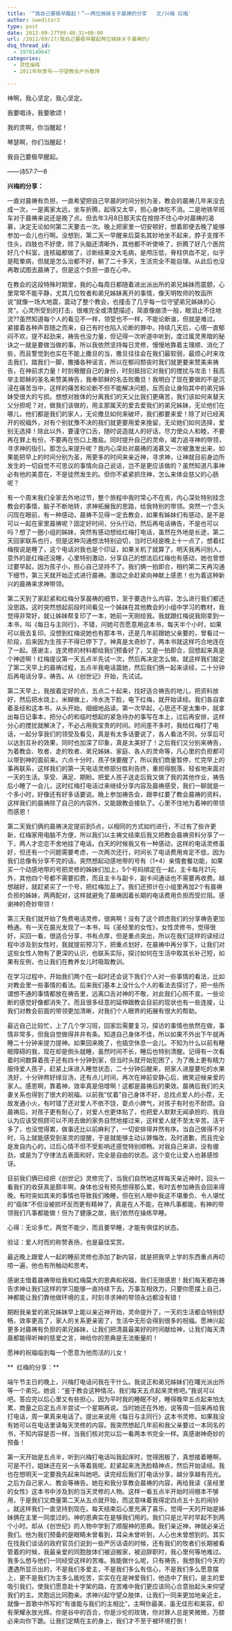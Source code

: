 ```yaml
---
title: '“我自己要极早醒起！”——两位姊妹关于晨祷的分享   文/兴梅 红梅'
author: sweditor3
type: post
date: 2012-09-27T09:40:31+00:00
url: /2012/09/27/我自己要极早醒起两位姊妹关于晨祷的/
dsq_thread_id:
  - 1978140647
categories:
  - 灵性操练
  - 2011年秋季号——守望教会户外敬拜

---
```

神啊，我心坚定，我心坚定。
  
我要唱诗，我要歌颂！
  
我的灵啊，你当醒起！
  
琴瑟啊，你们当醒起！
  
我自己要极早醒起。

——诗57:7—8

**兴梅的分享：**

一直对晨祷有负担，一直希望把自己早晨的时间分别为圣，教会的晨祷几年来没去成一次，一是离家太远，坐车折腾，起得又太早，担心身体吃不消。二是地铁早班车对于晨祷来说还是晚了点。但去年3月8日那天实在按捺不住心中对晨祷的渴慕，决定无论如何第二天要去一次。晚上把家里一切安顿好，想着即便去晚了能够参加一会儿也行啊。没想到，第二天一早醒来后莫名其妙地坐不起来，脖子支撑不住头，四肢也不好使，除了头脑还清晰外，其他都不听使唤了，折腾了好几个医院好几个科室，连核磁都做了，诊断结果没大毛病，是颅压低，脊柱供血不足，似乎是眩晕病，但就是怎么治都不好，躺了二十多天，生活完全不能自理。从此后也没再敢试图去晨祷了。但是这个负担一直在心中。

在教会的这段特殊时期里，我的心每周日都随着进出派出所的弟兄姊妹而震颤，心里常常不能平静，尤其几位牧者和弟兄姊妹离开的事情，像天明牧师的牧函所说“就像一场大地震，震动了整个教会，也撞击了几乎每一位守望弟兄姊妹的心灵”。心灵所受到的打击，很难完全或清楚描述，简直像崩溃一般，眼泪止不住地流??虽然知道每个人的看见不一样，领受也不一样，不能论断谁，但就是难过。紧接着各种声音随之而来，自己有时也陷入论断的罪中。持续几天后，心情一直郁闷不欢，提不起劲来，祷告也没力量，但记得一次听道中听到，度过属灵黑暗的秘诀之一就是要做当做的事。所以我依然坚持每日灵修，慢慢地靠着主理顺、消化了些，而且警觉到也实在不能上撒旦的当，撒旦往往会在我们最软弱，最烦心时来攻击我们，踏我们一脚，撒播各种谣言，所以在郁闷颓丧时我们就更要来赞美来祷告，在神前求力量！时刻儆醒自己的身份，时刻抵挡它对我们的搅扰与攻击！我高举主耶稣的圣名来赞美祷告，我奉耶稣的名击败撒旦！我明白了现在要做的不是沉浸在痛苦当中，这样的痛苦和论断不但不能解决问题，反而会让身陷其中的弟兄姊妹受很大的亏损。想想对肢体的分离我们的天父比我们更痛苦，我们该如何来替天父分担呢？对，做我们该做的，用主那属天的爱去爱我们的弟兄姊妹，无论他们在哪儿，他们都是我们的家人，无论撒旦如何来破坏，我们都要来爱！除了对已经离开的祝福外，对有个别犹豫不决的我们就更要用爱来挽留，无论她们如何选择，爱别无选择！除此以外，要谨守口舌，随时说造就人的好话，尽力使众人和睦，不要再在罪上有份，不要再在伤口上撒盐。同时提升自己的灵命，竭力追寻神的带领，寻求神的指引。那怎么来提升呢？我内心深处对晨祷的渴慕又一次被激发出来，如果能把早上的时间分别为圣，用更多的时间来亲近神，寻求神，让神就目前身边所发生的一切自觉不可思议的事情向自己说话，岂不是更应该做的？虽然知道凡事神必有他的美意在，不是徒然发生的。但你不紧紧抓住神，怎么来体会慈父的心肠呢？

有一个周末我们全家去外地过节，整个旅程中我时常心不在焉，内心深处特别挂念教会的事情，脑子不断地转，求神拓展我的思路，给我特别的带领。突然一个念头闪现在眼前，有一种感动，晨祷不见得一定去教会，如果有姊妹们有感动，是不是可以一起在家里晨祷呢？固定好时间，分头行动，然后再电话祷告，不是也可以吗？想了一圈小组的姊妹，突然有感动想给红梅打电话，虽然在外地是长途，第二天回家联系也行，但是这种沟通想法特别迫切，当时已经是晚上十一点了，想着红梅按说是睡了，这个电话对我也是个印证，如果关机了就算了，明天我再问别人，意外的是红梅还没睡，心里特别激动，分享自己的想法后红梅也有感动，她也曾想过要早起，因为孩子小，担心自己坚持不了。我们俩一拍即合，相约第二天再沟通下细节，第三天就开始正式进行晨祷。激动之余赶紧向神献上感恩！也为着这种新兴的晨祷来求神带领。

第二天到了家赶紧和红梅分享晨祷的细节，至于要选什么内容，怎么进行我们都还没思路。这时突然想起前段时间看见一个姊妹在其他教会的小组中学习的教材，我觉得非常好，就让姊妹帮复印了一本，她前一天刚给我。我就跟红梅说我刚拿到一本书，叫《每日与主同行》，不错，问她可否愿意用这本书，每天半个小时，如果可以我去复印。没想到红梅说她也有那本书，还是几年前跟她父亲要的，曾看过一阶段，后来因为生孩子不得已停下了。神真是太奇妙了，两本书就这样巧合地连在了一起。感谢主，连灵修的材料都给我们预备好了，又是一拍即合，回想起来真是个神迹啊！红梅提议第一天五点半先试一次，然后再决定怎么做。就这样我们敲定了第二天早上的晨祷过程，五点半我电话震她，然后我们俩一起来读经，二十分钟后再电话分享，祷告。从《创世记》开始，先试试。

第二天早上，我按着定好的点，五点二十起来，找好适合祷告的地儿，把资料放好，然后把水烧上，米糊做上，冷水洗下脸，电下红梅，就开始读经。我们各自拿着圣经和这本书，从头开始，细细地品读。第一次早起，心思还不是太集中，就拿出每日记事本，把分心的和临时想起的紧急待办的事写在本上，过后再安排，这样分心的搅扰就解决了，不必占用我宝贵的时间。时间差不多时，我给红梅打了电话，一起分享我们的领受及看见，真是有太多话要说了，各人看法不同，分享后可以达到互补的效果，同时也加深了印象，真是太美好了！之后我们又分别来祷告，为着教会、牧者、走的牧者、弟兄姊妹、家庭、各人的灵命等，凡心里的负担都可以带到神的面前来。六点十分时，孩子快要醒了，所以我们商量暂停，忙完早上的事再联系，这样我们的第一天电话灵修部分胜利告终，重担得脱落，轻省地来面对一天的生活。享受、满足、期盼。把爱人孩子送走后我又做了我的其他作业，祷告后小睡了一会儿，这时红梅打电话过来继续分享内容及晨祷感受，我们一聊就是一个多小时，好像还有好多话要说。晚上参加祷告会，跟李红要了教会晨祷的资料，这样我们的晨祷除了自己的内容外，又能跟教会接轨了。心里不住地为着神的带领而感恩！

第二天我们俩的晨祷决定提前到5点，以相同的方式如约进行，不过有了些许更新，红梅家用电脑不方便，所以我们以主祷文结束后我又把教会晨祷资料分享了一下，两人才恋恋不舍地挂了电话。白天的时候我又有一种感动，这样的电话灵修虽好，但还有一个问题需要考虑，一次两次还行，时间长了电话费用肯定不低，因为我们总像有分享不完的话。突然想起动感地带的号有（1+4）亲情套餐功能，如果买一个动感地带的号把灵修的姊妹们加上，5个号码绑定在一起，主卡每月21元外，其他四个号都不需要扣费，而且主卡与副卡，副卡间通话也不需要再收费。越想越好，就赶紧买了一个号，把红梅加上了。我们还预计在小组里再加2个有晨祷负担的姊妹，两两配对，这样就避免了晨祷因着长期的电话费用负担而受拦阻。感谢神的奇妙带领！

第三天我们就开始了免费电话灵修，很爽啊！没有了这个顾虑我们的分享祷告更加畅通。有一天在晨光发现了一本书，叫《圣经里的女性》，女性灵修书，觉得很好，买回一看，很适合分享，书有点厚，但是重点突出，所以在我们这样的读经过程中涉及到女性时，我就提前预习下，把重点划好，在晨祷中再分享下，让我们对这些女性人物有了更深的认识，也联系实际，探讨如何在生活中取其长补己短，如果有反例，也让我们在教养女儿时吸取教训。

在学习过程中，开始我们两个在一起时还会说下我们个人对一些事情的看法，比如对教会里一些事情的看法。后来我们基本上没什么个人的看法去探讨了，把一些所谓想不通的事情都放在祷告里，远离口舌对神的不敬，对此我们心照不宣。一些论断的感觉好像都消失了。而且很多经意的延伸跟教会目前的现状也有一些连接，让我们对教会前面的带领更加清晰，对我们个人眼界的拓展有很大的帮助。

最近自己比较忙，上了几个学习班，回家后需要复习，探访的事情也依然在做，事情非常多，但我自觉做得井井有条。知道自己身体不佳，所以如果不外出下午就再睡二十分钟来提力提神。如果回来晚了，也插空休息一会儿。不知为什么以前有睡眠障碍的我，现在却是倒头就睡，虽然时间不长，睡后也特别清醒。记得有一次看着时间数算着孩子还有四十分钟到家，但当时头就开始犯困了，为了晚上更有精力服侍爱人孩子，赶紧上床进入睡觉状态，二十分钟后醒来，把家人进屋要吃的水果洗好，十分钟熬好绿豆汤，还有点儿时间，再次在神前安静心后，微笑迎候亲爱的家人。感恩啊，靠着神，效率真是倍增啊！这都是晨祷后的果效。晨祷后我们的夫妻关系也得到了很大的祝福。以前我“仗着”自己身体不好，总找点爱人的小茬，无故发通小火，有时错了还对爱人不依不饶，耍点小脾气，对孩子有时也不耐烦。自晨祷后，对孩子更有耐心了，对爱人也更体贴了，也把爱人默默无闻承担的、我自认为应该受照顾可以不用去做的家务自然地接过来，这样爱人就不至太辛苦。活干多了，也没觉得累，做事还比以前麻利了，一切安排得井然有序。当自己做得不对时，马上就能感受到圣灵的提醒，于是就能够主动认罪悔改，及时道歉，而且完全是发自内心的，过后心情不但不受影响还感觉特别顺畅。对我自己来讲，没有绷劲，或是为了守律法去表面和好，完全是自由的状态。这个变化让爱人也甚感惊讶。

目前我们俩已经把《创世记》灵修完了，当我们自然地这样每天亲近神时，回头一看我们的收获真是颇丰啊，身体也没有预先想得那么累，有时去参加祷告会回来得晚，有时突如其来的事情也导致我们晚睡，但在别人眼中我这不堪重负、令人堪忧的“癌体”不但没被损坏反而更有精神了，真是在人不能，在神凡事都能，有神的带领我们凡事都能做！但为了健康之故，我们依然在操练早睡。

心得：无论多忙，两觉不能少，而且要早睡，才能有俱佳的状态。

验证：爱人时而的称赞表扬，也是最佳奖赏。

最近晚上跟爱人一起的睡前灵修也添加了新内容，就是把我早上学的东西重点再叨唠一遍，他也有所触动和思考。

感谢主借着晨祷带给我和红梅莫大的恩典和祝福，我们无限感恩！我们每天都在祷告求神让我们这样的学习能够一直持续下去。万事互相效力，只要你愿摆上自己，神都能让我们靠他做环境的主，时刻寻求神的带领永远都没有错！

期盼我亲爱的弟兄姊妹早上能以亲近神开始，灵命提升了，一天的生活都会特别舒畅，效率更高了，家人的关系更亲密了，生活中无形会得到很多的祝福。愿神兴起更多对晨祷有负担的弟兄姊妹，让我们把清晨最美好的时间献给神，让我们每天清晨都能得听神的慈爱之言，神给你的恩典是无法衡量的！

愿神的祝福临到每一个愿意为他而活的儿女！

**  红梅的分享：**

端午节主日的晚上，兴梅打电话问我在干什么。我说正和弟兄姊妹们在曙光派出所等一个弟兄。她说：“鉴于教会这种情况，我们每天五点起来灵修吧。”我说可以吧。答应完以后心里又有些担心，因为平时我的睡眠不好，睡得晚早五点起来怕太累，商量之后定五点半尝试一个星期再说。当时她还在外地，说等周一回来再给我打电话，周一果真来电话了。提出来说用《每日与主同行》这本书灵修。如果我没有她可以在电话里读每天灵修的内容。我突然想起几年前和我父亲要过一本同名的书，不知内容是否一样，当我们核对完以后一看两本书完全一样。真感谢神奇妙的预备！

第一天开始是五点半，听到兴梅打电话叫我起床时，觉得困极了，真想接着睡啊，可是不行，姐妹还在另一头等着我呢。赶紧起来洗洗脸精神点，然后开始读经。我也在想明天一定要我先起来叫她吧。读完经后我们打电话分享，越分享越有亮光。之后为自己家人、教会等祷告。她在和我分享教会晨祷的内容，再给我读《圣经里的女性》这本书中涉及到的当天灵修的人物。这样一看五点半开始时间根本不够用，于是我们又商量第二天从五点就开始，而这意味着我得定四点五十五的闹铃 。就这样我们一直坚持到现在。每天结束后心里充满了喜乐，觉得一天的开始是姊妹俩在主里一同度过的。神的恩典实在是够我们用的。我们只是比平时早起不到两个小时。却从《创世纪》的人物中学到了顺服神的恩典。我们亲近神，神就必亲近我们。他为我们预备的是眼睛未曾看到，耳朵未曾听到，人心也未曾想到的。其实在找我们谈话的政府官员们说到一些严厉话语的时候，还有我们的牧者们长期被看管着的时候，我最亲爱的同胞肢体们被迫搬家，被迫辞职时，我心里何等地难过。我多么想与他们一同经受这样的苦难。我能做什么呢，只有祷告，我想我们今天的遭遇所显示出的，不是我们多爱主，不是我们多么有信心，不是我们多么愿意摆上，更不是我们为主多么能吃苦，实实在在是神爱我们，他选中了我们，是主的爱吸引我们，使我们愿意赴十字架的路，在苦难中我们更应该同心合意抬起头来仰望我们的主。灵胞远比同胞亲。求神兴起守望众肢体，让我们一同来更加地亲近主，就像一首歌中所写的“有谁能与我们的主相比”，主啊你最美，虽无佳形和美容，却有荣耀永放光辉。你是谷中的百合，你是沙伦的玫瑰，你对罪人总是笑微微，万膝必来向你下跪。让我们定睛在主的身上，我们才不至于被环境打倒！